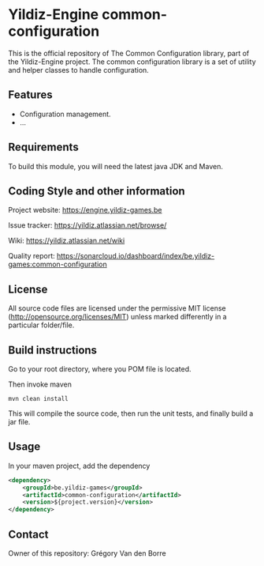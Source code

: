 # Yildiz-Engine common-configuration

This is the official repository of The Common Configuration library, part of the Yildiz-Engine project.
The common configuration library is a set of utility and helper classes to handle configuration.

## Features

* Configuration management.
* ...

## Requirements

To build this module, you will need the latest java JDK and Maven.

## Coding Style and other information

Project website:
https://engine.yildiz-games.be

Issue tracker:
https://yildiz.atlassian.net/browse/

Wiki:
https://yildiz.atlassian.net/wiki

Quality report:
https://sonarcloud.io/dashboard/index/be.yildiz-games:common-configuration

## License

All source code files are licensed under the permissive MIT license
(http://opensource.org/licenses/MIT) unless marked differently in a particular folder/file.

## Build instructions

Go to your root directory, where you POM file is located.

Then invoke maven

	mvn clean install

This will compile the source code, then run the unit tests, and finally build a jar file.

## Usage

In your maven project, add the dependency

```xml
<dependency>
    <groupId>be.yildiz-games</groupId>
    <artifactId>common-configuration</artifactId>
    <version>${project.version}</version>
</dependency>
```

## Contact
Owner of this repository: Grégory Van den Borre
